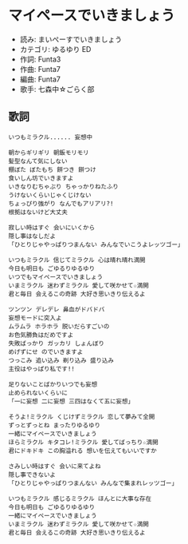 マイペースでいきましょう
=========================

- 読み: まいぺーすでいきましょう
- カテゴリ: ゆるゆり ED
- 作詞: Funta3
- 作曲: Funta7
- 編曲: Funta7
- 歌手: 七森中☆ごらく部


歌詞
-----

    いつもミラクル...... 妄想中

    朝からギリギリ 朝飯モリモリ
    髪型なんて気にしない
    棚ぼた ぼたもち 餅つき 餅つけ
    食いしん坊でいきますよ
    いきなりむちゃぶり ちゃっかりねたふり
    うけないくらいじゃくじけない
    ちょっぴり強がり なんでもアリアリ?!
    根拠はないけど大丈夫

    寂しい時はすぐ 会いにいくから
    隠し事はなしだよ
    「ひとりじゃやっぱりつまんない みんなでいこうよレッツゴー」

    いつもミラクル 信じてミラクル 心は晴れ晴れ満開
    今日も明日も ごゆるりゆるゆり
    いつでもマイペースでいきましょう
    いまミラクル 迷わずミラクル 愛して咲かせて☆満開
    君と毎日 会えるこの奇跡 大好き思いきり伝えるよ

    ツンツン デレデレ 鼻血がドバドバ
    妄想モードに突入よ
    ムラムラ ホラホラ 脱いだらすごいの
    お色気勝負はだめですよ
    失敗ばっかり ガッカリ しょんぼり
    めげずにせ のでいきますよ
    つっこみ 追い込み 剃り込み 盛り込み
    主役はやっぱり私です!!

    足りないことばかりいつでも妄想
    止められないくらいに
    「一に妄想 二に妄想 三四はなくて五に妄想」

    そうよ!ミラクル くじけずミラクル 恋して夢みて全開
    ずっとずっとね まったりゆるゆり
    一緒にマイペースでいきましょう
    ほらミラクル キタコレ!ミラクル 愛してばっちり☆満開
    君にドキドキ この胸溢れる 想いを伝えてもいいですか

    さみしい時はすぐ 会いに来てよね
    隠し事できないよ
    「ひとりじゃやっぱりつまんない みんなで集まれレッツゴー」

    いつもミラクル 感じるミラクル ほんとに大事な存在
    今日も明日も ごゆるりゆるゆり
    一緒にマイペースでいきましょう
    いまミラクル 迷わずミラクル 愛して咲かせて☆満開
    君と毎日 会えるこの奇跡 大好き思いきり伝えるよ


